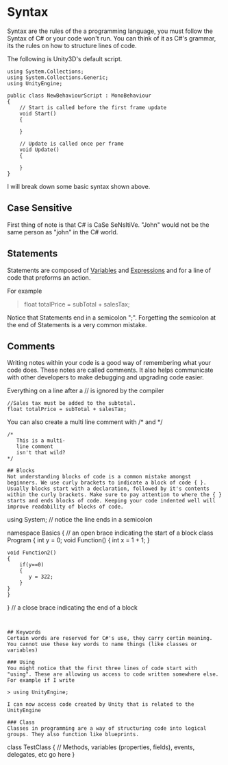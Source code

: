 # Syntax

Syntax are the rules of the a programming language, you must follow the Syntax of C# or your code won't run. You can think of it as C#'s grammar, its the rules on how to structure lines of code.

The following is Unity3D's default script.

```
using System.Collections;
using System.Collections.Generic;
using UnityEngine;

public class NewBehaviourScript : MonoBehaviour
{
    // Start is called before the first frame update
    void Start()
    {
        
    }

    // Update is called once per frame
    void Update()
    {
        
    }
}

```
I will break down some basic syntax shown above.

## Case Sensitive
First thing of note is that C# is CaSe SeNsItiVe. "John" would not be the same person as "john" in the C# world.

## Statements
Statements are composed of [Variables](https://github.com/CapelaGames/csProgrammingBasics/blob/main/variables.md) and [Expressions](https://github.com/CapelaGames/csProgrammingBasics/blob/main/expressions.md) and for a line of code that preforms an action. 

For example
> float totalPrice = subTotal + salesTax;

Notice that Statements end in a semicolon ";". Forgetting the semicolon at the end of Statements is a very common mistake.

## Comments
Writing notes within your code is a good way of remembering what your code does. These notes are called comments. It also helps communicate with other developers to make debugging and upgrading code easier.

Everything on a line after a // is ignored by the compiler

```
//Sales tax must be added to the subtotal.
float totalPrice = subTotal + salesTax;
```
You can also create a multi line comment with /* and */

```
/*
   This is a multi-
   line comment
   isn't that wild?
*/

## Blocks
Not understanding blocks of code is a common mistake amongst beginners. We use curly brackets to indicate a block of code { }. Usually blocks start with a declaration, followed by it's contents within the curly brackets. Make sure to pay attention to where the { } starts and ends blocks of code. Keeping your code indented well will improve readability of blocks of code.

```
using System; // notice the line ends in a semicolon

namespace Basics
{ // an open brace indicating the start of a block
    class Program
    {
    	int y = 0;
        void Function()
	{
	    int x = 1 + 1;
	}

	void Function2()
	{
	    if(y==0)
	    {
	       y = 322;
	    }
	}
    }
} // a close brace indicating the end of a block
```


## Keywords
Certain words are reserved for C#'s use, they carry certin meaning. You cannot use these key words to name things (like classes or variables)

### Using
You might notice that the first three lines of code start with "using". These are allowing us access to code written somewhere else. For example if I write

> using UnityEngine;

I can now access code created by Unity that is related to the UnityEngine

### Class
Classes in programming are a way of structuring code into logical groups. They also function like blueprints.
```
class TestClass
{
    // Methods, variables (properties, fields), events, delegates, etc go here
}

```
